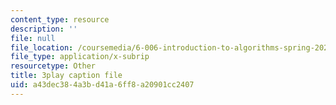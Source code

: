 ```yaml
---
content_type: resource
description: ''
file: null
file_location: /coursemedia/6-006-introduction-to-algorithms-spring-2020/a43dec384a3bd41a6ff8a20901cc2407_CHhwJjR0mZA.srt
file_type: application/x-subrip
resourcetype: Other
title: 3play caption file
uid: a43dec38-4a3b-d41a-6ff8-a20901cc2407
---
```

